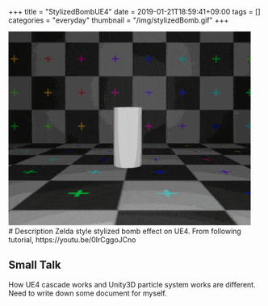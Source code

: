+++
title = "StylizedBombUE4"
date = 2019-01-21T18:59:41+09:00
tags = []
categories = "everyday"
thumbnail = "/img/stylizedBomb.gif"
+++

<div class="image">
<img src="/img/stylizedBomb.gif" style="max-width: 480px;">
</div>

<div class="description">
# Description
Zelda style stylized bomb effect on UE4.
From following tutorial, https://youtu.be/0IrCggoJCno

## Small Talk

How UE4 cascade works and Unity3D particle system works are different.
Need to write down some document for myself.